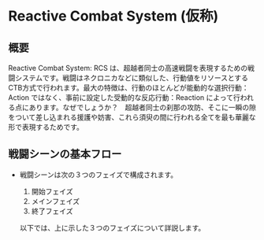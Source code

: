 # Reactive Combat System (仮称)

## 概要

Reactive Combat System: RCS は、超越者同士の高速戦闘を表現するための戦闘システムです。戦闘はネクロニカなどに類似した、行動値をリソースとするCTB方式で行われます。最大の特徴は、行動のほとんどが能動的な選択行動：Action ではなく、事前に設定した受動的な反応行動：Reaction によって行われる点にあります。なぜでしょうか？　超越者同士の刹那の攻防、そこに一瞬の隙をついて差し込まれる援護や妨害、これら須臾の間に行われる全てを最も華麗な形で表現するためです。

## 戦闘シーンの基本フロー

- 戦闘シーンは次の３つのフェイズで構成されます。

  1. 開始フェイズ
  2. メインフェイズ
  3. 終了フェイズ

  以下では、上に示した３つのフェイズについて詳説します。

  
